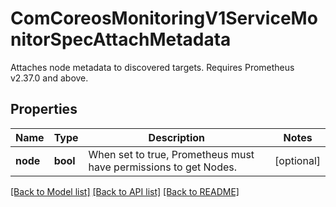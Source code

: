 # ComCoreosMonitoringV1ServiceMonitorSpecAttachMetadata

Attaches node metadata to discovered targets. Requires Prometheus v2.37.0 and above.
## Properties
Name | Type | Description | Notes
------------ | ------------- | ------------- | -------------
**node** | **bool** | When set to true, Prometheus must have permissions to get Nodes. | [optional] 

[[Back to Model list]](../README.md#documentation-for-models) [[Back to API list]](../README.md#documentation-for-api-endpoints) [[Back to README]](../README.md)


